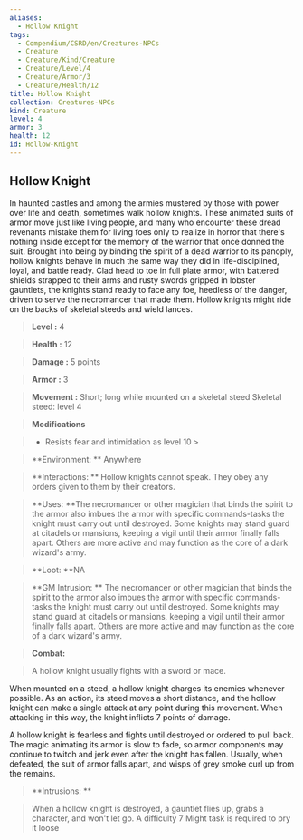```yaml
---
aliases:
  - Hollow Knight
tags:
  - Compendium/CSRD/en/Creatures-NPCs
  - Creature
  - Creature/Kind/Creature
  - Creature/Level/4
  - Creature/Armor/3
  - Creature/Health/12
title: Hollow Knight
collection: Creatures-NPCs
kind: Creature
level: 4
armor: 3
health: 12
id: Hollow-Knight
---
```

## Hollow Knight    
In haunted castles and among the armies mustered by those with power over life and death, sometimes walk hollow knights. These animated suits of armor move just like living people, and many who encounter these dread revenants mistake them for living foes only to realize in horror that there's nothing inside except for the memory of the warrior that once donned the suit. Brought into being by binding the spirit of a dead warrior to its panoply, hollow knights behave in much the same way they did in life-disciplined, loyal, and battle ready. Clad head to toe in full plate armor, with battered shields strapped to their arms and rusty swords gripped in lobster gauntlets, the knights stand ready to face any foe, heedless of the danger, driven to serve the necromancer that made them. Hollow knights might ride on the backs of skeletal steeds and wield lances.    
  
    
> **Level :** 4    
> **Health :** 12    
> **Damage :** 5 points    
> **Armor :** 3    
> **Movement :** Short; long while mounted on a skeletal steed Skeletal steed: level 4    
> **Modifications**    
>- Resists fear and intimidation as level 10 >  
>    
> **Environment: ** Anywhere    
> **Interactions: ** Hollow knights cannot speak. They obey any orders given to them by their creators.    
> **Uses: **The necromancer or other magician that binds the spirit to the armor also imbues the armor with specific commands-tasks the knight must carry out until destroyed. Some knights may stand guard at citadels or mansions, keeping a vigil until their armor finally falls apart. Others are more active and may function as the core of a dark wizard's army.    
> **Loot: **NA    
> **GM Intrusion: ** The necromancer or other magician that binds the spirit to the armor also imbues the armor with specific commands-tasks the knight must carry out until destroyed. Some knights may stand guard at citadels or mansions, keeping a vigil until their armor finally falls apart. Others are more active and may function as the core of a dark wizard's army.    
  
> **Combat:**   
> A hollow knight usually fights with a sword or mace.   
When mounted on a steed, a hollow knight charges its enemies whenever possible. As an action, its steed moves a short distance, and the hollow knight can make a single attack at any point during this movement. When attacking in this way, the knight inflicts 7 points of damage.   
A hollow knight is fearless and fights until destroyed or ordered to pull back. The magic animating its armor is slow to fade, so armor components may continue to twitch and jerk even after the knight has fallen. Usually, when defeated, the suit of armor falls apart, and wisps of grey smoke curl up from the remains.    
    
  
> **Intrusions: **   
> When a hollow knight is destroyed, a gauntlet flies up, grabs a character, and won't let go. A difficulty 7 Might task is required to pry it loose    
